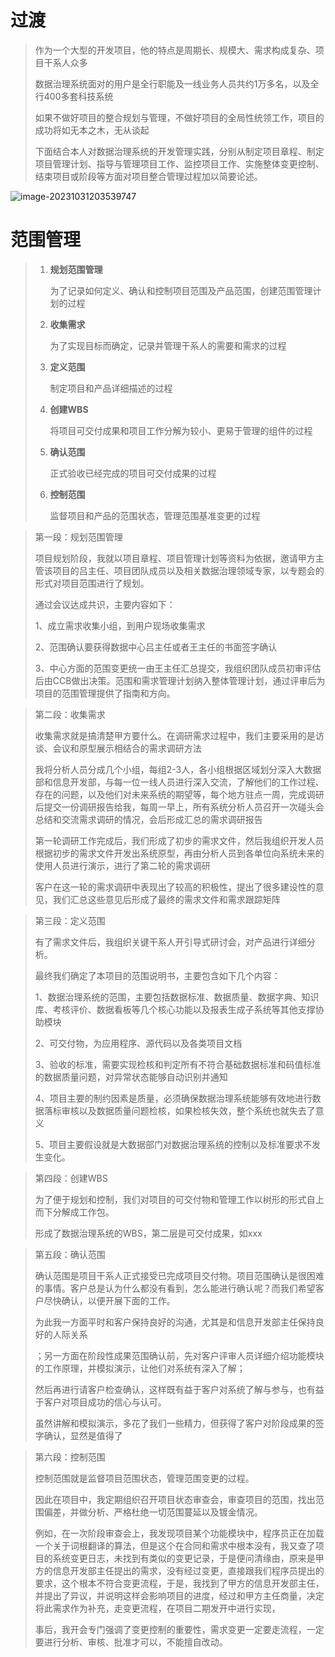 # 过渡

> 作为一个大型的开发项目，他的特点是周期长、规模大、需求构成复杂、项目干系人众多
>
> 数据治理系统面对的用户是全行职能及一线业务人员共约1万多名，以及全行400多套科技系统
>
> 如果不做好项目的整合规划与管理，不做好项目的全局性统领工作，项目的成功将如无本之木，无从谈起
>
> 下面结合本人对数据治理系统的开发管理实践，分别从制定项目章程、制定项目管理计划、指导与管理项目工作、监控项目工作、实施整体变更控制、结束项目或阶段等方面对项目整合管理过程加以简要论述。

![image-20231031203539747](D:\Environment\typora\picture\image-20231031203539747.png)

# 范围管理

> 1. **规划范围管理**
>
>    为了记录如何定义、确认和控制项目范围及产品范围，创建范围管理计划的过程
>
> 2. **收集需求**
>
>    为了实现目标而确定，记录并管理干系人的需要和需求的过程
>
> 3. **定义范围**
>
>    制定项目和产品详细描述的过程
>
> 4. **创建WBS**
>
>    将项目可交付成果和项目工作分解为较小、更易于管理的组件的过程
>
> 5. **确认范围**
>
>    正式验收已经完成的项目可交付成果的过程
>
> 6. **控制范围**
>
>    监督项目和产品的范围状态，管理范围基准变更的过程

> 第一段：规划范围管理
>
> 项目规划阶段，我就以项目章程、项目管理计划等资料为依据，邀请甲方主管该项目的吕主任、项目团队成员以及相关数据治理领域专家，以专题会的形式对项目范围进行了规划。
>
> 通过会议达成共识，主要内容如下：
>
> 1、成立需求收集小组，到用户现场收集需求
>
> 2、范围确认要获得数据中心吕主任或者王主任的书面签字确认
>
> 3、中心方面的范围变更统一由王主任汇总提交，我组织团队成员初审评估后由CCB做出决策。范围和需求管理计划纳入整体管理计划，通过评审后为项目的范围管理提供了指南和方向。

> 第二段：收集需求
>
> 收集需求就是搞清楚甲方要什么。在调研需求过程中，我们主要采用的是访谈、会议和原型展示相结合的需求调研方法
>
> 我将分析人员分成几个小组，每组2-3人，各小组根据区域划分深入大数据部和信息开发部，与每一位一线人员进行深入交流，了解他们的工作过程、存在的问题，以及他们对未来系统的期望等，每个地方驻点一周，完成调研后提交一份调研报告给我，每周一早上，所有系统分析人员召开一次碰头会总结和交流需求调研的情况，会后形成汇总的需求调研报告
>
> 第一轮调研工作完成后，我们形成了初步的需求文件，然后我组织开发人员根据初步的需求文件开发出系统原型，再由分析人员到各单位向系统未来的使用人员进行演示，进行了第二轮的需求调研
>
> 客户在这一轮的需求调研中表现出了较高的积极性，提出了很多建设性的意见，我们汇总这些意见后形成了最终的需求文件和需求跟踪矩阵

> 第三段：定义范围
>
> 有了需求文件后，我组织关键干系人开引导式研讨会，对产品进行详细分析。
>
> 最终我们确定了本项目的范围说明书，主要包含如下几个内容：
>
> 1、数据治理系统的范围，主要包括数据标准、数据质量、数据字典、知识库、考核评价、数据看板等几个核心功能以及报表生成子系统等其他支撑协助模块
>
> 2、可交付物，为应用程序、源代码以及各类项目文档
>
> 3、验收的标准，需要实现检核和判定所有不符合基础数据标准和码值标准的数据质量问题，对异常状态能够自动识别并通知
>
> 4、项目主要的制约因素是质量，必须确保数据治理系统能够有效地进行数据落标审核以及数据质量问题检核，如果检核失效，整个系统也就失去了意义
>
> 5、项目主要假设就是大数据部门对数据治理系统的控制以及标准要求不发生变化。

> 第四段：创建WBS
>
> 为了便于规划和控制，我们对项目的可交付物和管理工作以树形的形式自上而下分解成工作包。
>
> 形成了数据治理系统的WBS，第二层是可交付成果，如xxx

> 第五段：确认范围
>
> 确认范围是项目干系人正式接受已完成项目交付物。项目范围确认是很困难的事情。客户总是认为什么都没有看到，怎么能进行确认呢？而我们希望客户尽快确认，以便开展下面的工作。
>
> 为此我一方面平时和客户保持良好的沟通，尤其是和信息开发部主任保持良好的人际关系
>
> ；另一方面在阶段性成果范围确认前，先对客户评审人员详细介绍功能模块的工作原理，并模拟演示，让他们对系统有深入了解；
>
> 然后再进行请客户检查确认，这样既有益于客户对系统了解与参与，也有益于客户对项目成功的信心与认可。
>
> 虽然讲解和模拟演示，多花了我们一些精力，但获得了客户对阶段成果的签字确认，显然是值得了

> 第六段：控制范围
>
> 控制范围就是监督项目范围状态，管理范围变更的过程。
>
> 因此在项目中，我定期组织召开项目状态审查会，审查项目的范围，找出范围偏差，并做分析、严格杜绝一切范围蔓延以及镀金情况。
>
> 例如，在一次阶段审查会上，我发现项目某个功能模块中，程序员正在加载一个关于词根翻译的算法，但是这个在合同和需求中根本没有，我又查了项目的系统变更日志，未找到有类似的变更记录，于是便问清缘由，原来是甲方的信息开发部主任提出的需求，没有经过变更，直接跟我们程序员提出的要求，这个根本不符合变更流程，于是，我找到了甲方的信息开发部主任，并提出了异议，并说明这样会影响项目的进度，经过和甲方主任商量，决定将此需求作为补充，走变更流程，在项目二期发开中进行实现，
>
> 事后，我开会专门强调了变更控制的重要性，需求变更一定要走流程，一定要进行分析、审核、批准才可以，不能擅自改动。